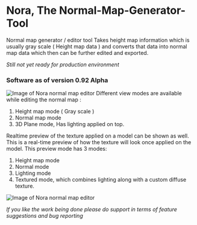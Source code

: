 # Nora, The Normal-Map-Generator-Tool
Normal map generator / editor tool
Takes height map information which is usually gray scale ( Height map data ) and converts that data into normal map data which then can be further edited and exported.

*Still not yet ready for production environment*

### Software as of version 0.92 Alpha
![Image of Nora normal map editor](https://i.imgur.com/WSfxpGW.png)
Different view modes are available while editing the normal map :
1. Height map mode ( Gray scale )
2. Normal map mode
3. 3D Plane mode, Has lighting applied on top.

Realtime preview of the texture applied on a model can be shown as well.
This is a real-time preview of how the texture will look once applied on the model.
This preview mode has 3 modes:
1. Height map mode
2. Normal mode
3. Lighting mode
4. Textured mode, which combines lighting along with a custom diffuse texture.

![Image of Nora normal map editor](https://i.imgur.com/5gobyRM.png)

*If you like the work being done please do support in terms of feature suggestions and bug reporting*

